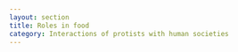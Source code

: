 ```yaml
---
layout: section
title: Roles in food
category: Interactions of protists with human societies
---
```

